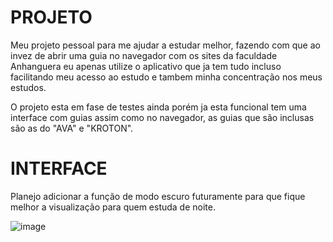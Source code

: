 # PROJETO

Meu projeto pessoal para me ajudar a estudar melhor, fazendo com que ao invez de abrir uma guia no navegador com os sites da faculdade Anhanguera eu apenas utilize o aplicativo que ja tem tudo incluso facilitando meu acesso ao estudo e tambem minha concentração nos meus estudos.

O projeto esta em fase de testes ainda porém ja esta funcional tem uma interface com guias assim como no navegador, as guias que são inclusas são as do "AVA" e "KROTON".

# INTERFACE 

Planejo adicionar a função de modo escuro futuramente para que fique melhor a visualização para quem estuda de noite.

![image](https://github.com/user-attachments/assets/8a485268-3d9b-4028-bdc1-43417fa30199)
